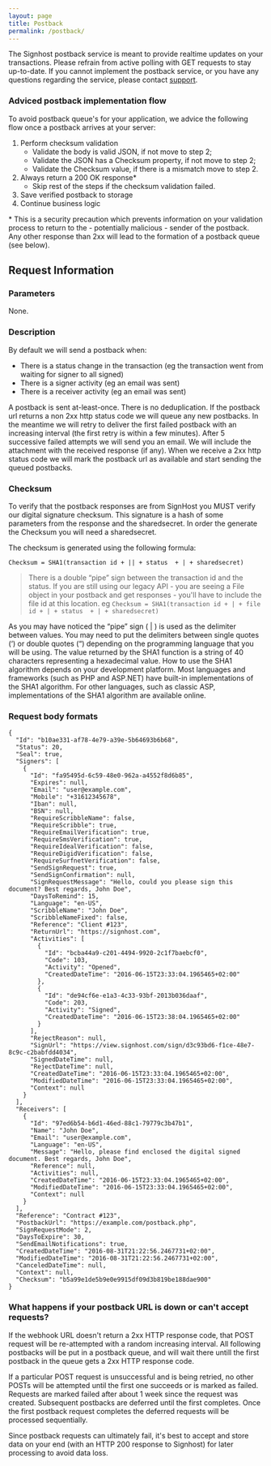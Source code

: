 ```yaml
---
layout: page
title: Postback
permalink: /postback/
---
```


The Signhost postback service is meant to provide realtime updates on your transactions.
Please refrain from active polling with GET requests to stay up-to-date.
If you cannot implement the postback service, or you have any questions regarding the service, please contact [support](mailto:support@evidos.nl).

### Adviced postback implementation flow

To avoid postback queue's for your application, we advice the following flow once a postback arrives at your server:
  1. Perform checksum validation
      * Validate the body is valid JSON, if not move to step 2;
      * Validate the JSON has a Checksum property, if not move to step 2;
      * Validate the Checksum value, if there is a mismatch move to step 2.
  2. Always return a 200 OK response*
	    * Skip rest of the steps if the checksum validation failed.
  3. Save verified postback to storage
  4. Continue business logic

\* This is a security precaution which prevents information on your validation process to return to the - potentially malicious - sender of the postback.
Any other response than 2xx will lead to the formation of a postback queue (see below).

## Request Information

### Parameters

None.

### Description

By default we will send a postback when:

*   There is a status change in the transaction (eg the transaction went from waiting for signer to all signed)
*   There is a signer activity (eg an email was sent)
*   There is a receiver activity (eg an email was sent)

A postback is sent at-least-once.
There is no deduplication.
If the postback url returns a non 2xx http status code we will queue any new postbacks.
In the meantime we will retry to deliver the first failed postback with an increasing interval (the first retry is within a few minutes).
After 5 successive failed attempts we will send you an email.
We will include the attachment with the received response (if any).
When we receive a 2xx http status code we will mark the postback url as available and start sending the queued postbacks.

### Checksum

To verify that the postback responses are from SignHost you MUST verify our digital signature checksum. This signature is a hash of some parameters from the response and the sharedsecret. In order the generate the Checksum you will need a sharedsecret.

The checksum is generated using the following formula:

    Checksum = SHA1(transaction id + || + status  + | + sharedsecret)

> There is a double “pipe” sign between the transaction id and the status.
> If you are still using our legacy API - you are seeing a File object in your postback and get responses - you'll have to include the file id at this location.
> eg ```Checksum = SHA1(transaction id + | + file id + | + status  + | + sharedsecret)```

As you may have noticed the “pipe” sign ( &#124; ) is used as the delimiter between values. You may need to put the delimiters between single quotes (‘) or double quotes (“) depending on the programming language that you will be using. The value returned by the SHA1 function is a string of 40 characters representing a hexadecimal value. How to use the SHA1 algorithm depends on your development platform. Most languages and frameworks (such as PHP and ASP.NET) have built-in implementations of the SHA1 algorithm. For other languages, such as classic ASP, implementations of the SHA1 algorithm are available online.

### Request body formats

```
{
  "Id": "b10ae331-af78-4e79-a39e-5b64693b6b68",
  "Status": 20,
  "Seal": true,
  "Signers": [
    {
      "Id": "fa95495d-6c59-48e0-962a-a4552f8d6b85",
      "Expires": null,
      "Email": "user@example.com",
      "Mobile": "+31612345678",
      "Iban": null,
      "BSN": null,
      "RequireScribbleName": false,
      "RequireScribble": true,
      "RequireEmailVerification": true,
      "RequireSmsVerification": true,
      "RequireIdealVerification": false,
      "RequireDigidVerification": false,
      "RequireSurfnetVerification": false,
      "SendSignRequest": true,
      "SendSignConfirmation": null,
      "SignRequestMessage": "Hello, could you please sign this document? Best regards, John Doe",
      "DaysToRemind": 15,
      "Language": "en-US",
      "ScribbleName": "John Doe",
      "ScribbleNameFixed": false,
      "Reference": "Client #123",
      "ReturnUrl": "https://signhost.com",
      "Activities": [
        {
          "Id": "bcba44a9-c201-4494-9920-2c1f7baebcf0",
          "Code": 103,
          "Activity": "Opened",
          "CreatedDateTime": "2016-06-15T23:33:04.1965465+02:00"
        },
        {
          "Id": "de94cf6e-e1a3-4c33-93bf-2013b036daaf",
          "Code": 203,
          "Activity": "Signed",
          "CreatedDateTime": "2016-06-15T23:38:04.1965465+02:00"
        }
      ],
      "RejectReason": null,
      "SignUrl": "https://view.signhost.com/sign/d3c93bd6-f1ce-48e7-8c9c-c2babfdd4034",
      "SignedDateTime": null,
      "RejectDateTime": null,
      "CreatedDateTime": "2016-06-15T23:33:04.1965465+02:00",
      "ModifiedDateTime": "2016-06-15T23:33:04.1965465+02:00",
      "Context": null
    }
  ],
  "Receivers": [
    {
      "Id": "97ed6b54-b6d1-46ed-88c1-79779c3b47b1",
      "Name": "John Doe",
      "Email": "user@example.com",
      "Language": "en-US",
      "Message": "Hello, please find enclosed the digital signed document. Best regards, John Doe",
      "Reference": null,
      "Activities": null,
      "CreatedDateTime": "2016-06-15T23:33:04.1965465+02:00",
      "ModifiedDateTime": "2016-06-15T23:33:04.1965465+02:00",
      "Context": null
    }
  ],
  "Reference": "Contract #123",
  "PostbackUrl": "https://example.com/postback.php",
  "SignRequestMode": 2,
  "DaysToExpire": 30,
  "SendEmailNotifications": true,
  "CreatedDateTime": "2016-08-31T21:22:56.2467731+02:00",
  "ModifiedDateTime": "2016-08-31T21:22:56.2467731+02:00",
  "CanceledDateTime": null,
  "Context": null,
  "Checksum": "b5a99e1de5b9e0e9915df09d3b819be188dae900"
}
```

### What happens if your postback URL is down or can't accept requests?

If the webhook URL doesn't return a 2xx HTTP response code, that POST request will be re-attempted with a random increasing interval.
All following postbacks will be put in a postback queue, and will wait there untill the first postback in the queue gets a 2xx HTTP response code.

If a particular POST request is unsuccessful and is being retried, no other POSTs will be attempted until the first one succeeds or is marked as failed.
Requests are marked failed after about 1 week since the request was created.
Subsequent postbacks are deferred until the first completes.
Once the first postback request completes the deferred requests will be processed sequentially.

Since postback requests can ultimately fail, it's best to accept and store data on your end (with an HTTP 200 response to Signhost) for later processing to avoid data loss.
